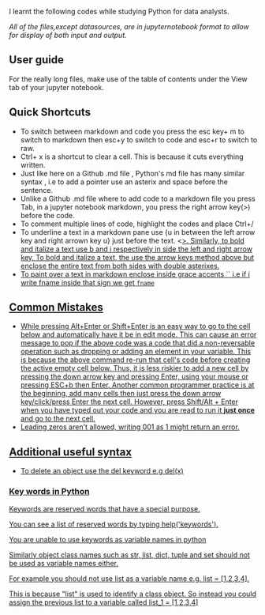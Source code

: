 
I learnt the following codes while studying Python for data analysts. 

*All of the files,except datasources, are in jupyternotebook format to allow for display of both input and output.*

## User guide
For the really long files, make use of the table of contents under the View tab of your jupyter notebook.

## Quick Shortcuts 
* To switch between markdown and code you press the esc key+ m to switch to markdown then esc+y to switch to code and esc+r to switch to raw.
* Ctrl+ x is a shortcut to clear a cell. This is because it cuts  everything written.
* Just like here on  a Github .md file , Python's md file has many similar syntax , i.e to add a pointer use an asterix  and space before the sentence.
* Unlike a Github .md file where to add code to a markdown file you press Tab, in a jupyter notebook markdown, you press the right arrow key(>) before the code.
* To comment multiple lines of code, highlight the codes and place Ctrl+/
* To underline a text in a markdown pane use {u in between the left arrow key and right arrown key u} just before the text. <<u>>. Similarly, to bold and italize a text use b and i respectively in side the left and right arrow key. To bold and italize a text, the use the arrow keys method above but enclose the entire text from both sides with double asterixes.
* To paint over a text in markdown enclose inside grace accents `` i.e if i write fname inside that sign we get  `fname`

## Common Mistakes
* While pressing Alt+Enter or Shift+Enter is an easy way to go to the cell below and automatically have it be in edit mode. This can cause an error message to pop if the above code was a code that did a non-reversable operation such as dropping or adding an element in your variable.
This is because the above command re-run that cell's code before creating the active empty cell below. Thus, it is less riskier to add a new cell by pressing the down arrow key and pressing Enter, using your mouse or pressing ESC+b then Enter. Another common programmer practice is at the beginning, add many cells then just press the down arrow key/click/press Enter the next cell.
However, press Shift/Alt + Enter when you have typed out your code and you are read to run it **just once** and go to the next cell.
* Leading zeros aren't allowed, writing 001 as 1 might return an error.

## Additional useful syntax
* To delete an object use the del keyword e.g del(x)

 
 ### Key words in Python
 Keywords are reserved words that have a special purpose.

You can see a list of reserved words by typing help('keywords').

You are unable to use keywords as variable names in python

Similarly object class names such as str, list, dict, tuple and set should not be used as variable names either.

For example you should not use list as a variable name e.g. list = [1,2,3,4].

This is because "list" is used to identify a class object. So instead you could assign the previous list to a variable called list_1 = [1,2,3,4]



